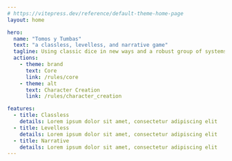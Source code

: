```yaml
---
# https://vitepress.dev/reference/default-theme-home-page
layout: home

hero:
  name: "Tomos y Tumbas"
  text: "a classless, levelless, and narrative game"
  tagline: Using classic dice in new ways and a robust group of systems.
  actions:
    - theme: brand
      text: Core
      link: /rules/core
    - theme: alt
      text: Character Creation
      link: /rules/character_creation

features:
  - title: Classless
    details: Lorem ipsum dolor sit amet, consectetur adipiscing elit
  - title: Levelless
    details: Lorem ipsum dolor sit amet, consectetur adipiscing elit
  - title: Narrative
    details: Lorem ipsum dolor sit amet, consectetur adipiscing elit
---
```

